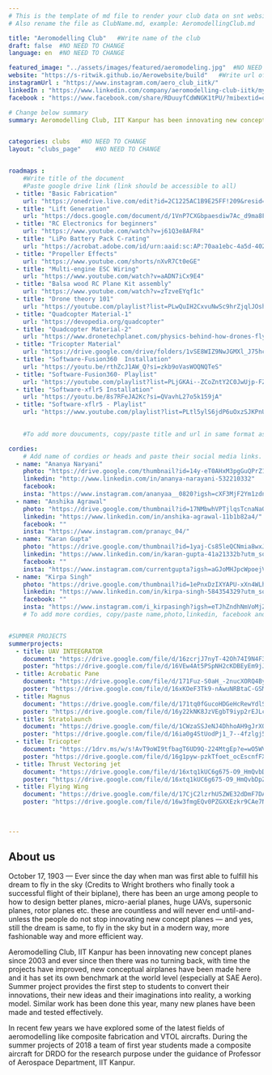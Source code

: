 ```yaml
---
# This is the template of md file to render your club data on snt website. The below example is of Aeromodelling Club, please modify the data according to your clunb.
# Also rename the file as ClubName.md, example: AeromodellingClub.md

title: "Aeromodelling Club"   #Write name of the club
draft: false  #NO NEED TO CHANGE
language: en  #NO NEED TO CHANGE

featured_image: "../assets/images/featured/aeromodeling.jpg"  #NO NEED TO CHANGE
website: "https://s-ritwik.github.io/Aerowebsite/build"   #Write url of the club
instagramUrl : "https://www.instagram.com/aero_club_iitk/"
linkedIn : "https://www.linkedin.com/company/aeromodelling-club-iitk/mycompany/"
facebook : "https://www.facebook.com/share/RDuuyfCdWNGK1tPU/?mibextid=qi2Omg"

# Change below summary
summary: Aeromodelling Club, IIT Kanpur has been innovating new concept planes since 2003 and ever since then there was no turning back, with time the projects have improved, new conceptual airplanes have been made here and it has set its own benchmark at the world level (especially at SAE Aero). Summer project provides the first step to students to convert their innovations, their new ideas and their imaginations into reality, a working model. Similar work has been done this year, many new planes have been made and tested effectively..


categories: clubs   #NO NEED TO CHANGE
layout: "clubs_page"    #NO NEED TO CHANGE


roadmaps :
    #Write title of the document
    #Paste google drive link (link should be accessible to all)
  - title: "Basic Fabrication"
    url: "https://onedrive.live.com/edit?id=2C1225AC1B9E25FF!209&resid=2C1225AC1B9E25FF!209&ithint=file%2cdocx&authkey=!ABjXVPARmCRqWfA&wdo=2&cid=2c1225ac1b9e25ff"
  - title: "Lift Generation"
    url: "https://docs.google.com/document/d/1VnP7CXGbpaesdiw7Ac_d9ma8FgRkv6Zx/edit"
  - title: "RC Electronics for beginners"
    url: "https://www.youtube.com/watch?v=j61Q3e8AFR4"
  - title: "LiPo Battery Pack C-rating"
    url: "https://acrobat.adobe.com/id/urn:aaid:sc:AP:70aa1ebc-4a5d-4024-835d-ef855c712162"
  - title: "Propeller Effects"
    url: "https://www.youtube.com/shorts/nXvR7Ct0eGE"
  - title: "Multi-engine ESC Wiring"
    url: "https://www.youtube.com/watch?v=aADN7iCx9E4"
  - title: "Balsa wood RC Plane Kit assembly"
    url: "https://www.youtube.com/watch?v=zTzveEYqf1c"
  - title: "Drone theory 101"
    url: "https://youtube.com/playlist?list=PLwQuIH2CxvuNwSc9hrZjqlJOshi5iXb3l&si=hXo31KUzF5LyqfGI"
  - title: "Quadcopter Material-1"
    url: "https://devopedia.org/quadcopter" 
  - title: "Quadcopter Material-2"
    url: "https://www.dronetechplanet.com/physics-behind-how-drones-fly/" 
  - title: "Tricopter Material"
    url: "https://drive.google.com/drive/folders/1vSE8WIZ9NwJGMXl_J75hcvEnkTJ4oDmV"
  - title: "Software-Fusion360  Installation"
    url: "https://youtu.be/rthZcJ1AW_Q?si=zkb9oVasWOQNQTeS"
  - title: "Software-Fusion360- Playlist"
    url: "https://youtube.com/playlist?list=PLjGKAi--ZCoZntY2C0JwUjp-FZvqQUgOl&si=Y4pMWfC6kE1hh-AZ" 
  - title: "Software-xflr5 Installation"
    url: "https://youtu.be/8s7RFeJA2Kc?si=QVavhL27o5k159jA" 
  - title: "Software-xflr5 - Playlist"
    url: "https://www.youtube.com/playlist?list=PLtl5ylS6jdP6uOxzSJKPnUsvMbkmalfKg"  

 
    #To add more doucuments, copy/paste title and url in same format as above.

cordies:
    # Add name of cordies or heads and paste their social media links.
  - name: "Ananya Naryani"
    photo: "https://drive.google.com/thumbnail?id=14y-eT0AHxM3pgGuQPrZ1wNBwu6XgUrqw&sz=w1000"
    linkedin: "http://www.linkedin.com/in/ananya-narayani-532210332"
    facebook: 
    insta: "https://www.instagram.com/ananyaa__0820?igsh=cXF3MjF2Ym1zdnJo"
  - name: "Anshika Agrawal"
    photo: "https://drive.google.com/thumbnail?id=17NMbwhVPTjlqsTcnaNaQasLajzHngDJg&sz=w1000"
    linkedin: "https://www.linkedin.com/in/anshika-agrawal-11b1b82a4/"
    facebook: ""
    insta: "https://www.instagram.com/pranayc_04/"
  - name: "Karan Gupta"
    photo: "https://drive.google.com/thumbnail?id=1yaj-Cs85leQCNmia8wxJnOPr_MEHf9_J&sz=w1000"
    linkedin: "https://www.linkedin.com/in/karan-gupta-41a21332b?utm_source=share&utm_campaign=share_via&utm_content=profile&utm_medium=android_app"
    facebook: ""
    insta: "https://www.instagram.com/currentgupta?igsh=aGJoMHJpcWpoejVn"
  - name: "Kirpa Singh"
    photo: "https://drive.google.com/thumbnail?id=1ePnxDzIXYAPU-xXn4WLhuYF4MwYajSJU&sz=w1000"
    linkedin: "https://www.linkedin.com/in/kirpa-singh-584354329?utm_source=share&utm_campaign=share_via&utm_content=profile&utm_medium=ios_app"
    facebook: ""
    insta: "https://www.instagram.com/i_kirpasingh?igsh=eTJhZndhNmVoMjZy"
    # To add more cordies, copy/paste name,photo,linkedin, facebook and insta in same format as above.


#SUMMER PROJECTS
summerprojects:
  - title: UAV INTEEGRATOR
    document: "https://drive.google.com/file/d/16zcrjJ7nyT-42Oh74I9N4F3qoIlKFLhN/view?usp=drive_link" 
    poster: "https://drive.google.com/file/d/16VEw4At5PSpNH2cKDBEyEm9jJAHGyrgc/view?usp=drivesdk" 
  - title: Acrobatic Pane
    document: "https://drive.google.com/file/d/171Fuz-S0aH_-2nucXORQ4Byl0vQAdoaf/view?usp=sharing" 
    poster: "https://drive.google.com/file/d/16xKOeF3Tk9-nAwuNRBtaC-GSMUGDJ4R4/view?usp=drivesdk"
  - title: Magnus
    document: "https://drive.google.com/file/d/171tq0fGucoHDGeHcRewYdlSg-cf6qfWf/view?usp=sharing"
    poster: "https://drive.google.com/file/d/16y22kNK8JzVEgbT9iyp2rEJLcL9o3s7x/view?usp=drivesdk"
  - title: Stratolaunch
    document: "https://drive.google.com/file/d/1CWzaSSJeNJ4DhhoAH9gJrXQ61hJ6ZZGR/view?usp=sharing"
    poster: "https://drive.google.com/file/d/16ia0g4StUodPj1_7--4fzlgj53jlhsTY/view?usp=drivesdk"
  - title: Tricopter
    document: "https://1drv.ms/w/s!AvT9oWI9tfbagT6UD9Q-224MtgEp?e=wO5WV4"
    poster: "https://drive.google.com/file/d/16g1pyw-pzkTfoet_ocEscnfFXC1xKgJm/view?usp=drivesdk"
  - title: Thrust Vectoring jet
    document: "https://drive.google.com/file/d/16xtq1kUC6g675-O9_HmQvbDpZxZlr2HS/view?usp=sharing"
    poster: "https://drive.google.com/file/d/16xtq1kUC6g675-O9_HmQvbDpZxZlr2HS/view?usp=drivesdk"
  - title: Flying Wing 	
    document: "https://drive.google.com/file/d/17CjC2lzrhU5ZWE32dDmF7DAHh4bVZDJh/view?usp=drive_link"
    poster: "https://drive.google.com/file/d/16w3fmgEQv0PZGXXEzkr9CAe7NvxkOIDd/view?usp=drivesdk"
   

    
---
```


<!-- Write about us section -->
## About us
October 17, 1903 — Ever since the day when man was first able to fulfill his dream to fly in the sky (Credits to Wright brothers who finally took a successful flight of their biplane), there has been an urge among people to how to design better planes, micro-aerial planes, huge UAVs, supersonic planes, rotor planes etc. these are countless and will never end until-and-unless the people do not stop innovating new concept planes — and yes, still the dream is same, to fly in the sky but in a modern way, more fashionable way and more efficient way.

Aeromodelling Club, IIT Kanpur has been innovating new concept planes since 2003 and ever since then there was no turning back, with time the projects have improved, new conceptual airplanes have been made here and it has set its own benchmark at the world level (especially at SAE Aero). Summer project provides the first step to students to convert their innovations, their new ideas and their imaginations into reality, a working model. Similar work has been done this year, many new planes have been made and tested effectively.

In recent few years we have explored some of the latest fields of aeromodelling like composite fabrication and VTOL aircrafts. During the summer projects of 2018 a team of first year students made a composite aircraft for DRDO for the research purpose under the guidance of Professor of Aerospace Department, IIT Kanpur.
